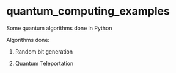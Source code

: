 # quantum_computing_examples

Some quantum algorithms done in Python

Algorithms done:

1. Random bit generation

2. Quantum Teleportation
